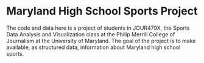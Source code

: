 # Maryland High School Sports Project

The code and data here is a project of students in JOUR479X, the Sports Data Analysis and Visualization class at the Philip Merrill College of Journalism at the University of Maryland. The goal of the project is to make available, as structured data, information about Maryland high school sports.
